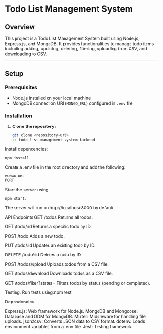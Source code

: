# Todo List Management System

## Overview

This project is a Todo List Management System built using Node.js, Express.js, and MongoDB. It provides functionalities to manage todo items including adding, updating, deleting, filtering, uploading from CSV, and downloading to CSV.

---

## Setup

### Prerequisites

- Node.js installed on your local machine
- MongoDB connection URI (`MONGO_URL`) configured in `.env` file

### Installation

1. **Clone the repository:**
   ```bash
   git clone <repository-url>
   cd todo-list-management-system-backend
Install dependencies:

```bash
npm install
```
Create a .env file in the root directory and add the following:

```bash
MONGO_URL
PORT
```

Start the server using:

```bash
npm start.
```

The server will run on http://localhost:3000 by default.

API Endpoints
GET /todos
Returns all todos.

GET /todo/:id
Returns a specific todo by ID.

POST /todo
Adds a new todo.

PUT /todo/:id
Updates an existing todo by ID.

DELETE /todo/:id
Deletes a todo by ID.

POST /todos/upload
Uploads todos from a CSV file.

GET /todos/download
Downloads todos as a CSV file.

GET /todos/filter?status=<status>
Filters todos by status (pending or completed).

Testing.
Run tests using:npm test

Dependencies

Express.js: Web framework for Node.js.
MongoDB and Mongoose: Database and ODM for MongoDB.
Multer: Middleware for handling file uploads.
json2csv: Converts JSON data to CSV format.
dotenv: Loads environment variables from a .env file.
Jest: Testing framework.

